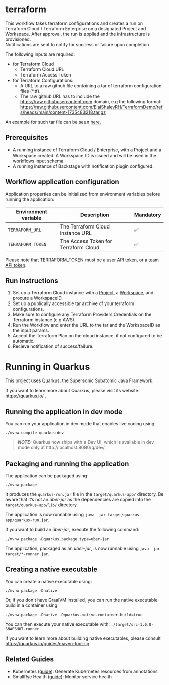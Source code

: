 # terraform
This workflow takes terraform configurations and creates a run on Terraform Cloud / Terraform Enterprise on a designated Project and Workspace. After approval, the run is applied and the infrastructure is provisioned.   
Notifications are sent to notify for success or failure upon completion

The following inputs are required:
- for Terraform Cloud
    - Terraform Cloud URL
    - Terraform Access Token
- for Terraform Configurations:
    - A URL to a raw github file containing a tar of terraform configuration files (*.tf).
    - The raw github URL has to include the https://raw.githubusercontent.com domain,
     e.g the following format: https://raw.githubusercontent.com/ElaiShalevRH/TerraformDemo/refs/heads/main/content-1735483218.tar.gz

An example for such tar file can be seen [here.](https://github.com/ElaiShalevRH/TerraformDemo)

## Prerequisites
* A running instance of Terraform Cloud / Enterprise, with a Project and a Workspace created. A Workspace ID is issued and will be used in the workflows input schema. 
* A running instance of Backstage with notification plugin configured.

## Workflow application configuration
Application properties can be initialized from environment variables before running the application:

| Environment variable  | Description | Mandatory |
|-----------------------|-------------|-----------|
| `TERRAFORM_URL`       | The Terraform Cloud instance URL | ✅ |
| `TERRAFORM_TOKEN`      | The Access Token for Terraform Cloud | ✅ |

Please note that TERRAFORM_TOKEN must be a [user API token](https://developer.hashicorp.com/terraform/cloud-docs/users-teams-organizations/users#api-tokens), or a [team API token](https://developer.hashicorp.com/terraform/cloud-docs/users-teams-organizations/api-tokens#team-api-tokens). 

## Run instructions
1. Set up a Terraform Cloud instance with a [Project](https://developer.hashicorp.com/terraform/cloud-docs/projects), a [Workspace](https://developer.hashicorp.com/terraform/tutorials/cloud-get-started/cloud-workspace-create), and procure a WorkspaceID. 
2. Set up a publically accessible tar archive of your terraform configurations.
3. Make sure to configure any Terraform Providers Credentials on the Terraform instance (e.g AWS). 
4. Run the Workflow and enter the URL to the tar and the WorkspaceID as the input params.
5. Accept the Terraform Plan on the cloud instance, if not configured to be automatic. 
6. Recieve notification of success/failure.  


# Running in Quarkus

This project uses Quarkus, the Supersonic Subatomic Java Framework.

If you want to learn more about Quarkus, please visit its website: https://quarkus.io/ .

## Running the application in dev mode

You can run your application in dev mode that enables live coding using:
```shell script
./mvnw compile quarkus:dev
```

> **_NOTE:_**  Quarkus now ships with a Dev UI, which is available in dev mode only at http://localhost:8080/q/dev/.

## Packaging and running the application

The application can be packaged using:
```shell script
./mvnw package
```
It produces the `quarkus-run.jar` file in the `target/quarkus-app/` directory.
Be aware that it’s not an _über-jar_ as the dependencies are copied into the `target/quarkus-app/lib/` directory.

The application is now runnable using `java -jar target/quarkus-app/quarkus-run.jar`.

If you want to build an _über-jar_, execute the following command:
```shell script
./mvnw package -Dquarkus.package.type=uber-jar
```

The application, packaged as an _über-jar_, is now runnable using `java -jar target/*-runner.jar`.

## Creating a native executable

You can create a native executable using: 
```shell script
./mvnw package -Dnative
```

Or, if you don't have GraalVM installed, you can run the native executable build in a container using: 
```shell script
./mvnw package -Dnative -Dquarkus.native.container-build=true
```

You can then execute your native executable with: `./target/src-1.0.0-SNAPSHOT-runner`

If you want to learn more about building native executables, please consult https://quarkus.io/guides/maven-tooling.

## Related Guides

- Kubernetes ([guide](https://quarkus.io/guides/kubernetes)): Generate Kubernetes resources from annotations
- SmallRye Health ([guide](https://quarkus.io/guides/smallrye-health)): Monitor service health
